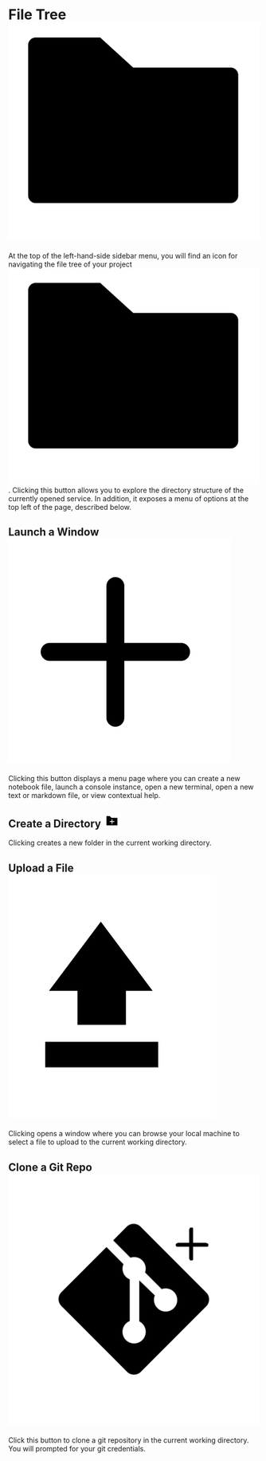 # File Tree ![drawing](../../../../_media/folder.png ':size=25:')
At the top of the left-hand-side sidebar menu, you will find an icon for navigating the file tree of your project ![drawing](../../../../_media/folder.png ':size=25').  Clicking this button allows you to explore the directory structure of the currently opened service.  In addition, it exposes a menu of options at the top left of the page, described below.

## Launch a Window ![drawing](../../../../_media/plus.png ':size=25:')
Clicking this button displays a menu page where you can create a new notebook file, launch a console instance, open a new terminal, open a new text or markdown file, or view contextual help.  

## Create a Directory ![drawing](../../../../_media/folder_plus.png ':size=25x20:')
Clicking creates a new folder in the current working directory.

## Upload a File ![drawing](../../../../_media/uparrow.png ':size=25:')
Clicking opens a window where you can browse your local machine to select a file to upload to the current working directory.

## Clone a Git Repo ![drawing](../../../../_media/gitclone.png ':size=30:')
Click this button to clone a git repository in the current working directory.  You will prompted for your git credentials.  
